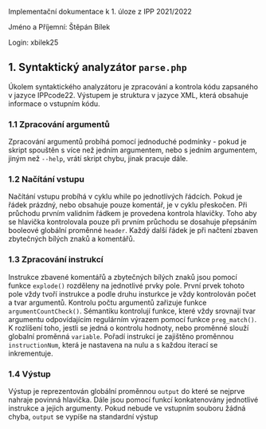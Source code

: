 Implementační dokumentace k 1. úloze z IPP 2021/2022

Jméno a Příjemní: Štěpán Bílek

Login: xbilek25

## 1. Syntaktický analyzátor ```parse.php```
Úkolem syntaktického analyzátoru je zpracování a kontrola kódu zapsaného v jazyce IPPcode22. Výstupem je struktura v jazyce XML, která obsahuje informace o vstupním kódu.

### 1.1 Zpracování argumentů
Zpracování argumentů probíhá pomocí jednoduché podmínky - pokud je skript spouštěn s více než jedním argumentem, nebo s jedním argumentem, jiným než ```--help```, vrátí skript chybu, jinak pracuje dále.

### 1.2 Načítání vstupu
Načítání vstupu probíhá v cyklu while po jednotlívých řádcích. Pokud je řádek prázdný, nebo obsahuje pouze komentář, je v cyklu přeskočen. Při průchodu prvním validním řádkem je provedena kontrola hlavičky. Toho aby se hlavička kontrolovala pouze při prvním průchodu se dosahuje přepsáním booleové globální proměnné ```header```. Každý další řádek je při načtení zbaven zbytečných bílých znaků a komentářů.

### 1.3 Zpracování instrukcí
Instrukce zbavené komentářů a zbytečných bílých znaků jsou pomocí funkce ```explode()``` rozděleny na jednotlivé prvky pole. První prvek tohoto pole vždy tvoří instrukce a podle druhu insturkce je vždy kontrolován počet a tvar argumentů. Kontrolu počtu argumentů zařizuje funkce ```argumentCountCheck()```. Sémantiku kontrolují funkce, které vždy srovnají tvar argumentu odpovídajícím regulárním výrazem pomocí funkce ```preg_match()```. K rozlíšení toho, jestli se jedná o kontrolu hodnoty, nebo proměnné slouží globalní proměnná ```variable```. Pořadí instrukcí je zajištěno proměnnou ```instructionNum```, která je nastavena na nulu a s každou iterací se inkrementuje.

### 1.4 Výstup
Výstup je reprezentován globální proměnnou ```output``` do které se nejprve nahraje povinná hlavička. Dále jsou pomocí funkcí konkatenovány jednotlivé instrukce a jejich argumenty. Pokud nebude ve vstupním souboru žádná chyba, ```output``` se vypíše na standardní výstup

